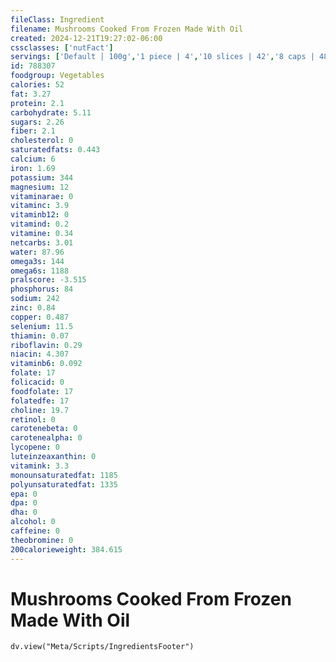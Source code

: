 ```yaml
---
fileClass: Ingredient
filename: Mushrooms Cooked From Frozen Made With Oil
created: 2024-12-21T19:27:02-06:00
cssclasses: ['nutFact']
servings: ['Default | 100g','1 piece | 4','10 slices | 42','8 caps | 48','1 small | 7','1 medium | 13','1 large | 18','1 cup | 161']
id: 788307
foodgroup: Vegetables
calories: 52
fat: 3.27
protein: 2.1
carbohydrate: 5.11
sugars: 2.26
fiber: 2.1
cholesterol: 0
saturatedfats: 0.443
calcium: 6
iron: 1.69
potassium: 344
magnesium: 12
vitaminarae: 0
vitaminc: 3.9
vitaminb12: 0
vitamind: 0.2
vitamine: 0.34
netcarbs: 3.01
water: 87.96
omega3s: 144
omega6s: 1188
pralscore: -3.515
phosphorus: 84
sodium: 242
zinc: 0.84
copper: 0.487
selenium: 11.5
thiamin: 0.07
riboflavin: 0.29
niacin: 4.307
vitaminb6: 0.092
folate: 17
folicacid: 0
foodfolate: 17
folatedfe: 17
choline: 19.7
retinol: 0
carotenebeta: 0
carotenealpha: 0
lycopene: 0
luteinzeaxanthin: 0
vitamink: 3.3
monounsaturatedfat: 1185
polyunsaturatedfat: 1335
epa: 0
dpa: 0
dha: 0
alcohol: 0
caffeine: 0
theobromine: 0
200calorieweight: 384.615
---
```


# Mushrooms Cooked From Frozen Made With Oil

```dataviewjs
dv.view("Meta/Scripts/IngredientsFooter")
```